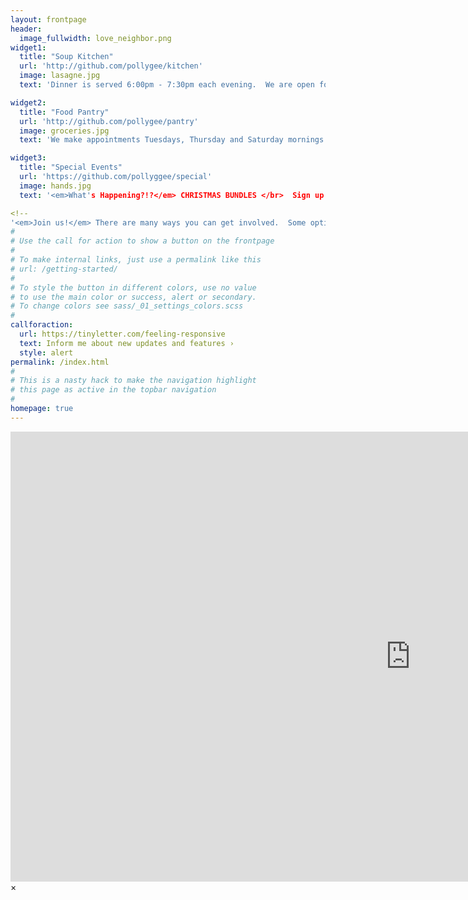 ```yaml
---
layout: frontpage
header:
  image_fullwidth: love_neighbor.png
widget1:
  title: "Soup Kitchen"
  url: 'http://github.com/pollygee/kitchen'
  image: lasagne.jpg
  text: 'Dinner is served 6:00pm - 7:30pm each evening.  We are open for dinner every evening of the year except Thanksgiving (many organizations in the area serve a special meal on this day). Dinner clients are also given a lunch for the following day.  We serve around 45 people each evening.  Please join us!'  

widget2:
  title: "Food Pantry"
  url: 'http://github.com/pollygee/pantry'
  image: groceries.jpg
  text: 'We make appointments Tuesdays, Thursday and Saturday mornings.  We provide USDA food to clients who live in PG county.  All Laurel residents recieve food from Elizabeth House from donations and groceries we purchase.  For more information and to find out if you qualify, please call <b>240-547-9013.</b>'

widget3:
  title: "Special Events"
  url: 'https://github.com/pollyggee/special'
  image: hands.jpg
  text: '<em>What's Happening?!?</em> CHRISTMAS BUNDLES </br>  Sign up here. </br>Every year we give out Christmas bundles to clients with items to help them have a lovely Christmas dinner.  We usually sign up around 60 clients, but this year we have over 100!  Click below for more information on how you can help us make this happen!'

<!-- 
'<em>Join us!</em> There are many ways you can get involved.  Some options are: Run a food drive, sign up for regular shifts, donate bagged lunches, donate money or food, help write grants to fund our mission, join the board.  The possibilities are endless.  <a href="https://docs.google.com/forms/d/e/1FAIpQLSen-Jd33N1c2wNrNqMTnfcALj_aAwbSFHVrvGC_aUO-I6kGAQ/viewform">Fill out this form</a> to give us more information about what you might be interested in or click the button below for more information.' -->
#
# Use the call for action to show a button on the frontpage
#
# To make internal links, just use a permalink like this
# url: /getting-started/
#
# To style the button in different colors, use no value
# to use the main color or success, alert or secondary.
# To change colors see sass/_01_settings_colors.scss
#
callforaction:
  url: https://tinyletter.com/feeling-responsive
  text: Inform me about new updates and features ›
  style: alert
permalink: /index.html
#
# This is a nasty hack to make the navigation highlight
# this page as active in the topbar navigation
#
homepage: true
---
```


<div id="videoModal" class="reveal-modal large" data-reveal="">
  <div class="flex-video widescreen vimeo" style="display: block;">
    <iframe width="1280" height="720" src="https://www.youtube.com/embed/3b5zCFSmVvU" frameborder="0" allowfullscreen></iframe>
  </div>
  <a class="close-reveal-modal">&#215;</a>
</div>
